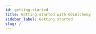 ```yaml
---
id: getting-started
title: Getting started with GQLAlchemy
sidebar_label: Getting started
slug: /
---
```

